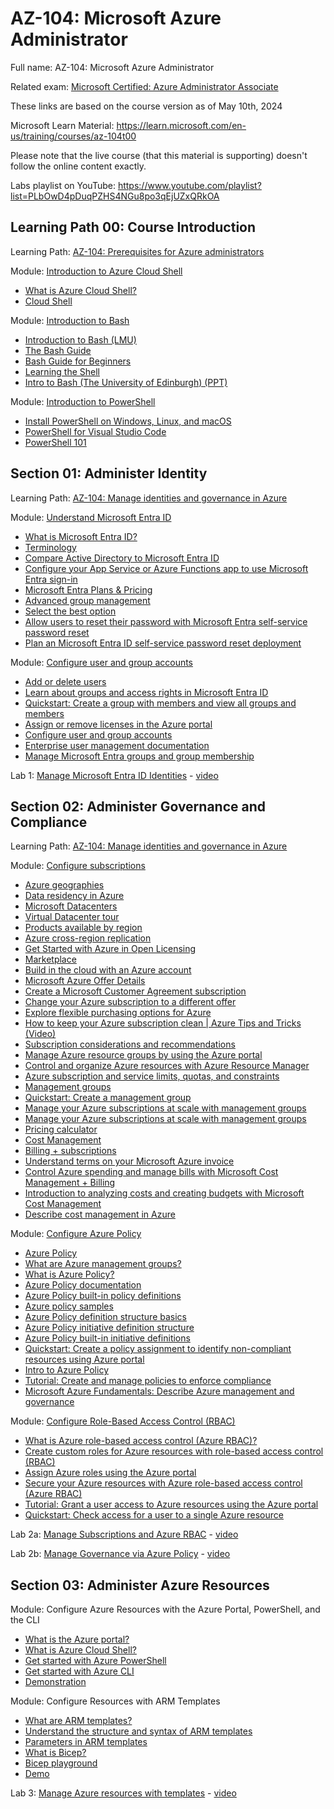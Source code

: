 # AZ-104: Microsoft Azure Administrator

Full name: AZ-104: Microsoft Azure Administrator

Related exam: [Microsoft Certified: Azure Administrator Associate](https://learn.microsoft.com/en-us/credentials/certifications/azure-administrator/?practice-assessment-type=certification)

These links are based on the course version as of May 10th, 2024

Microsoft Learn Material: <https://learn.microsoft.com/en-us/training/courses/az-104t00>

Please note that the live course (that this material is supporting) doesn't follow the online content exactly.

Labs playlist on YouTube: <https://www.youtube.com/playlist?list=PLbOwD4pDuqPZHS4NGu8po3qEjUZxQRkOA>

## Learning Path 00: Course Introduction

Learning Path: [AZ-104: Prerequisites for Azure administrators](https://learn.microsoft.com/en-us/training/paths/az-104-administrator-prerequisites/)

Module: [Introduction to Azure Cloud Shell](https://learn.microsoft.com/en-us/training/modules/intro-to-azure-cloud-shell/)
- [What is Azure Cloud Shell?](https://learn.microsoft.com/en-us/azure/cloud-shell/overview)
- [Cloud Shell](https://azure.microsoft.com/en-us/get-started/azure-portal/cloud-shell/)

Module: [Introduction to Bash](https://learn.microsoft.com/en-us/training/modules/bash-introduction/)
- [Introduction to Bash (LMU)](https://cs.lmu.edu/%7Eray/notes/bash/)
- [The Bash Guide](https://guide.bash.academy/)
- [Bash Guide for Beginners](https://tldp.org/LDP/Bash-Beginners-Guide/html/index.html)
- [Learning the Shell](https://linuxcommand.org/lc3_learning_the_shell.php)
- [Intro to Bash (The University of Edinburgh) (PPT)](https://erastova.files.wordpress.com/2019/09/introbash.pptx)

Module: [Introduction to PowerShell](https://learn.microsoft.com/en-us/training/modules/introduction-to-powershell/)
- [Install PowerShell on Windows, Linux, and macOS](https://learn.microsoft.com/en-us/powershell/scripting/install/installing-powershell?view=powershell-7.4)
- [PowerShell for Visual Studio Code](https://marketplace.visualstudio.com/items?itemName=ms-vscode.PowerShell)
- [PowerShell 101](https://learn.microsoft.com/en-us/powershell/scripting/learn/ps101/00-introduction?view=powershell-7.4)

## Section 01: Administer Identity

Learning Path: [AZ-104: Manage identities and governance in Azure](https://learn.microsoft.com/en-us/training/paths/az-104-manage-identities-governance/)

Module: [Understand Microsoft Entra ID](https://learn.microsoft.com/en-us/training/modules/understand-azure-active-directory/)
- [What is Microsoft Entra ID?](https://docs.microsoft.com/azure/active-directory/fundamentals/active-directory-whatis)
- [Terminology](https://docs.microsoft.com/azure/active-directory/fundamentals/active-directory-whatis#terminology)
- [Compare Active Directory to Microsoft Entra ID](https://docs.microsoft.com/azure/active-directory/fundamentals/active-directory-compare-azure-ad-to-ad)
- [Configure your App Service or Azure Functions app to use Microsoft Entra sign-in](https://learn.microsoft.com/en-us/azure/app-service/configure-authentication-provider-aad?tabs=workforce-configuration)
- [Microsoft Entra Plans & Pricing](https://azure.microsoft.com/pricing/details/active-directory/)
- [Advanced group management](https://www.microsoft.com/security/business/identity-access/azure-active-directory-pricing)
- [Select the best option](https://www.microsoft.com/en-us/security/business/microsoft-entra-pricing)
- [Allow users to reset their password with Microsoft Entra self-service password reset](https://learn.microsoft.com/en-us/training/modules/allow-users-reset-their-password/)
- [Plan an Microsoft Entra ID self-service password reset deployment](https://docs.microsoft.com/azure/active-directory/authentication/howto-sspr-deployment)

Module: [Configure user and group accounts](https://learn.microsoft.com/en-us/training/modules/configure-user-group-accounts/)
- [Add or delete users](https://docs.microsoft.com/azure/active-directory/fundamentals/add-users-azure-active-directory)
- [Learn about groups and access rights in Microsoft Entra ID](https://docs.microsoft.com/azure/active-directory/fundamentals/active-directory-manage-groups)
- [Quickstart: Create a group with members and view all groups and members](https://docs.microsoft.com/azure/active-directory/fundamentals/active-directory-groups-view-azure-portal)
- [Assign or remove licenses in the Azure portal](https://docs.microsoft.com/azure/active-directory/fundamentals/license-users-groups)
- [Configure user and group accounts](https://microsoftlearning.github.io/AZ-104-MicrosoftAzureAdministrator/Instructions/Demos/01%20-%20Administer%20Identity.html#configure-user-and-group-accounts)
- [Enterprise user management documentation](https://learn.microsoft.com/en-us/entra/identity/users/)
- [Manage Microsoft Entra groups and group membership](https://learn.microsoft.com/en-us/entra/fundamentals/how-to-manage-groups)

Lab 1: [Manage Microsoft Entra ID Identities](https://microsoftlearning.github.io/AZ-104-MicrosoftAzureAdministrator/Instructions/Labs/LAB_01-Manage_Entra_ID_Identities.html) - [video](https://youtu.be/kk0B2Tl8PjI)

## Section 02: Administer Governance and Compliance

Learning Path: [AZ-104: Manage identities and governance in Azure](https://learn.microsoft.com/en-us/training/paths/az-104-manage-identities-governance/)

Module: [Configure subscriptions](https://learn.microsoft.com/en-us/training/modules/configure-subscriptions/)
- [Azure geographies](https://azure.microsoft.com/en-us/explore/global-infrastructure/geographies/)
- [Data residency in Azure](https://azure.microsoft.com/en-us/explore/global-infrastructure/data-residency/)
- [Microsoft Datacenters](https://datacenters.microsoft.com/globe/explore/)
- [Virtual Datacenter tour](https://datacenters.microsoft.com/globe/explore/datacenter)
- [Products available by region](https://azure.microsoft.com/en-us/explore/global-infrastructure/products-by-region/)
- [Azure cross-region replication](https://learn.microsoft.com/en-us/azure/reliability/cross-region-replication-azure#azure-cross-region-replication-pairings-for-all-geographies)
- [Get Started with Azure in Open Licensing](https://azure.microsoft.com/en-us/pricing/offers/ms-azr-0111p/)
- [Marketplace](https://azure.microsoft.com/en-us/partners/marketplace/)
- [Build in the cloud with an Azure account](https://azure.microsoft.com/en-us/pricing/purchase-options/azure-account?icid=azurefreeaccount)
- [Microsoft Azure Offer Details](https://azure.microsoft.com/en-us/support/legal/offer-details/)
- [Create a Microsoft Customer Agreement subscription](https://learn.microsoft.com/en-us/azure/cost-management-billing/manage/create-subscription)
- [Change your Azure subscription to a different offer](https://learn.microsoft.com/en-us/azure/cost-management-billing/manage/switch-azure-offer)
- [Explore flexible purchasing options for Azure](https://azure.microsoft.com/en-us/pricing/purchase-options/)
- [How to keep your Azure subscription clean | Azure Tips and Tricks (Video)](https://www.youtube.com/watch?v=EigjR891PIM)
- [Subscription considerations and recommendations](https://learn.microsoft.com/en-us/azure/cloud-adoption-framework/ready/landing-zone/design-area/resource-org-subscriptions)
- [Manage Azure resource groups by using the Azure portal](https://learn.microsoft.com/en-us/azure/azure-resource-manager/management/manage-resource-groups-portal)
- [Control and organize Azure resources with Azure Resource Manager](https://learn.microsoft.com/en-us/training/modules/control-and-organize-with-azure-resource-manager/)
- [Azure subscription and service limits, quotas, and constraints](https://learn.microsoft.com/en-us/azure/azure-resource-manager/management/azure-subscription-service-limits)
- [Management groups](https://learn.microsoft.com/en-us/azure/cloud-adoption-framework/ready/landing-zone/design-area/resource-org-management-groups)
- [Quickstart: Create a management group](https://learn.microsoft.com/en-us/azure/governance/management-groups/create-management-group-portal)
- [Manage your Azure subscriptions at scale with management groups](https://learn.microsoft.com/en-us/azure/governance/management-groups/manage)
- [Manage your Azure subscriptions at scale with management groups](https://learn.microsoft.com/en-us/azure/governance/management-groups/manage)
- [Pricing calculator](https://azure.microsoft.com/en-us/pricing/calculator/?cdn=disable)
- [Cost Management](https://learn.microsoft.com/en-us/azure/cost-management-billing/#cost-management)
- [Billing + subscriptions](https://learn.microsoft.com/en-us/azure/cost-management-billing/#billing---subscriptions)
- [Understand terms on your Microsoft Azure invoice](https://learn.microsoft.com/en-us/azure/cost-management-billing/understand/understand-invoice)
- [Control Azure spending and manage bills with Microsoft Cost Management + Billing](https://learn.microsoft.com/en-us/training/paths/control-spending-manage-bills/)
- [Introduction to analyzing costs and creating budgets with Microsoft Cost Management](https://learn.microsoft.com/en-us/training/modules/analyze-costs-create-budgets-azure-cost-management/)
- [Describe cost management in Azure](https://learn.microsoft.com/en-us/training/modules/describe-cost-management-azure/)

Module: [Configure Azure Policy](https://learn.microsoft.com/en-us/training/modules/configure-azure-policy/)
- [Azure Policy](https://azure.microsoft.com/en-us/products/azure-policy/)
- [What are Azure management groups?](https://learn.microsoft.com/en-us/azure/governance/management-groups/overview)
- [What is Azure Policy?](https://learn.microsoft.com/en-us/azure/governance/policy/overview)
- [Azure Policy documentation](https://learn.microsoft.com/en-us/azure/governance/policy/)
- [Azure Policy built-in policy definitions](https://learn.microsoft.com/en-us/azure/governance/policy/samples/built-in-policies)
- [Azure policy samples](https://github.com/Azure/azure-policy/tree/master/samples)
- [Azure Policy definition structure basics](https://learn.microsoft.com/en-us/azure/governance/policy/concepts/definition-structure-basics)
- [Azure Policy initiative definition structure](https://learn.microsoft.com/en-us/azure/governance/policy/concepts/initiative-definition-structure)
- [Azure Policy built-in initiative definitions](https://learn.microsoft.com/en-us/azure/governance/policy/samples/built-in-initiatives)
- [Quickstart: Create a policy assignment to identify non-compliant resources using Azure portal](https://learn.microsoft.com/en-us/azure/governance/policy/assign-policy-portal)
- [Intro to Azure Policy](https://learn.microsoft.com/en-us/training/modules/intro-to-azure-policy/)
- [Tutorial: Create and manage policies to enforce compliance](https://docs.microsoft.com/azure/governance/policy/tutorials/create-and-manage)
- [Microsoft Azure Fundamentals: Describe Azure management and governance](https://learn.microsoft.com/en-us/training/paths/describe-azure-management-governance/)

Module: [Configure Role-Based Access Control (RBAC)](https://learn.microsoft.com/en-us/training/modules/secure-azure-resources-with-rbac/)
- [What is Azure role-based access control (Azure RBAC)?](https://learn.microsoft.com/en-us/azure/role-based-access-control/overview)
- [Create custom roles for Azure resources with role-based access control (RBAC)](https://learn.microsoft.com/en-us/training/modules/create-custom-azure-roles-with-rbac/)
- [Assign Azure roles using the Azure portal](https://learn.microsoft.com/en-us/azure/role-based-access-control/role-assignments-portal)
- [Secure your Azure resources with Azure role-based access control (Azure RBAC)](https://learn.microsoft.com/en-us/training/modules/secure-azure-resources-with-rbac/)
- [Tutorial: Grant a user access to Azure resources using the Azure portal](https://docs.microsoft.com/azure/role-based-access-control/quickstart-assign-role-user-portal)
- [Quickstart: Check access for a user to a single Azure resource](https://learn.microsoft.com/en-us/azure/role-based-access-control/check-access)

Lab 2a: [Manage Subscriptions and Azure RBAC](https://microsoftlearning.github.io/AZ-104-MicrosoftAzureAdministrator/Instructions/Labs/LAB_02a_Manage_Subscriptions_and_RBAC_Entra.html) - [video](https://youtu.be/XedpChokCHY)

Lab 2b: [Manage Governance via Azure Policy](https://microsoftlearning.github.io/AZ-104-MicrosoftAzureAdministrator/Instructions/Labs/LAB_02b-Manage_Governance_via_Azure_Policy.html) - [video](https://youtu.be/7adYKuvf7_o)

## Section 03: Administer Azure Resources

Module: Configure Azure Resources with the Azure Portal, PowerShell, and the CLI
- [What is the Azure portal?](https://learn.microsoft.com/en-us/azure/azure-portal/azure-portal-overview)
- [What is Azure Cloud Shell?](https://learn.microsoft.com/en-us/azure/cloud-shell/overview)
- [Get started with Azure PowerShell](https://learn.microsoft.com/en-us/powershell/azure/get-started-azureps?view=azps-13.0.0&viewFallbackFrom=azps-4.3.0)
- [Get started with Azure CLI](https://learn.microsoft.com/en-us/cli/azure/get-started-with-azure-cli?view=azure-cli-latest)
- [Demonstration](https://microsoftlearning.github.io/AZ-104-MicrosoftAzureAdministrator/Instructions/Demos/03%20-%20Administer%20Azure%20Resources.html)

Module: Configure Resources with ARM Templates
- [What are ARM templates?](https://learn.microsoft.com/en-us/azure/azure-resource-manager/templates/overview)
- [Understand the structure and syntax of ARM templates](https://learn.microsoft.com/en-us/azure/azure-resource-manager/templates/syntax)
- [Parameters in ARM templates](https://learn.microsoft.com/en-us/azure/azure-resource-manager/templates/parameters)
- [What is Bicep?](https://docs.microsoft.com/azure/azure-resource-manager/bicep/overview?tabs=bicep)
- [Bicep playground](https://azure.github.io/bicep/)
- [Demo](https://microsoftlearning.github.io/AZ-104-MicrosoftAzureAdministrator/Instructions/Demos/03%20-%20Administer%20Azure%20Resources.html#demonstration--quickstart-template)

Lab 3: [Manage Azure resources with templates](https://microsoftlearning.github.io/AZ-104-MicrosoftAzureAdministrator/Instructions/Labs/LAB_03b-Manage_Azure_Resources_by_Using_ARM_Templates.html) - [video](https://youtu.be/_8fqos_tPYE)

